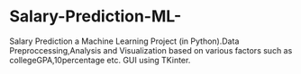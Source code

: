 # Salary-Prediction-ML-

Salary Prediction a Machine Learning Project (in Python).Data Preproccessing,Analysis and Visualization based on various factors such as collegeGPA,10percentage
etc. GUI using TKinter.
